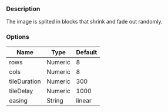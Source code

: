 ---
---

### Description
The image is splited in blocks that shrink and fade out randomly.

### Options
| Name | Type | Default |
|------|------|---------|
| rows | Numeric | 8 |
| cols | Numeric | 8 |
| tileDuration | Numeric | 300 |
| tileDelay | Numeric | 1000 |
| easing | String | linear |
